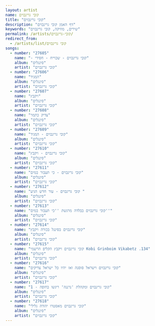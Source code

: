 ```yaml
---
layout: artist
name: קובי גרינבוים
title: "קובי גרינבוים"
description: "דף האמן קובי גרינבוים"
keywords: "שירים, מוזיקה, קובי גרינבוים"
permalink: /artists/קובי-גרינבוים/
redirect_from:
  - /artists/list/קובי גרינבוים
songs:
  - number: "27605"
    name: "- קובי גרינבוים - שכוייח - חסידי"
    album: "סינגלים"
    artist: "קובי גרינבוים"
  - number: "27606"
    name: "המגיד"
    album: "סינגלים"
    artist: "קובי גרינבוים"
  - number: "27607"
    name: "ויקבץ"
    album: "סינגלים"
    artist: "קובי גרינבוים"
  - number: "27608"
    name: "צדיק כתמר"
    album: "סינגלים"
    artist: "קובי גרינבוים"
  - number: "27609"
    name: "קובי גרינבוים - המגיד"
    album: "סינגלים"
    artist: "קובי גרינבוים"
  - number: "27610"
    name: "קובי גרינבוים - ויקבץ"
    album: "סינגלים"
    artist: "קובי גרינבוים"
  - number: "27611"
    name: "קובי גרינבוים - כי תעבור במים"
    album: "סינגלים"
    artist: "קובי גרינבוים"
  - number: "27612"
    name: "קובי גרינבוים - עור חדש הגיע "
    album: "סינגלים"
    artist: "קובי גרינבוים"
  - number: "27613"
    name: "קובי גרינבוים בבלדה מרגשת ''כי תעבור במים''"
    album: "סינגלים"
    artist: "קובי גרינבוים"
  - number: "27614"
    name: "קובי גרינבוים בסינגל בכורה ויקבץ"
    album: "סינגלים"
    artist: "קובי גרינבוים"
  - number: "27615"
    name: "קובי גרינבוים ויקבץ הקליפ הרשמי Kobi Grinboim Vikabetz .134"
    album: "סינגלים"
    artist: "קובי גרינבוים"
  - number: "27616"
    name: "קובי גרינבוים וישראל סוסנה ואז יהיו כל ישראל צדיקים"
    album: "סינגלים"
    artist: "קובי גרינבוים"
  - number: "27617"
    name: "קובי גרינבוים ומקהלת 'נרננה' ריגשו בחופה - 1"
    album: "סינגלים"
    artist: "קובי גרינבוים"
  - number: "27618"
    name: "קובי גרינבוים מאסטרו יהודה גלילי"
    album: "סינגלים"
    artist: "קובי גרינבוים"
---
```

